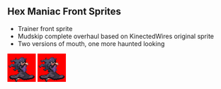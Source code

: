 ## Hex Maniac Front Sprites
- Trainer front sprite
- Mudskip complete overhaul based on KinectedWires original sprite
- Two versions of mouth, one more haunted looking

![hex_maniac_oras.png](hex_maniac_oras.png)
![hex_maniac_oras_haunted.png](hex_maniac_oras_haunted.png)
